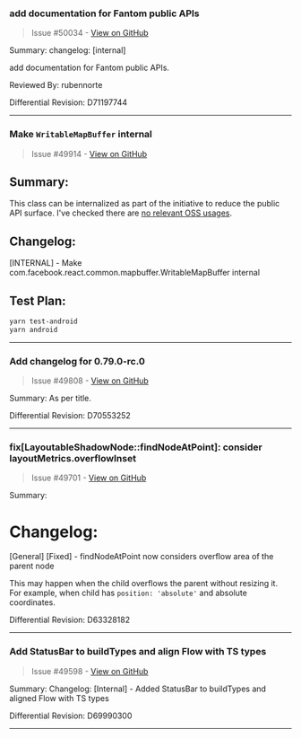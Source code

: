 ### add documentation for Fantom public APIs

> Issue #50034 - [View on GitHub](https://github.com/facebook/react-native/pull/50034)

Summary:
changelog: [internal]

add documentation for Fantom public APIs.

Reviewed By: rubennorte

Differential Revision: D71197744




---

### Make `WritableMapBuffer` internal

> Issue #49914 - [View on GitHub](https://github.com/facebook/react-native/pull/49914)

## Summary:

This class can be internalized as part of the initiative to reduce the public API surface. I've checked there are [no relevant OSS usages](https://github.com/search?type=code&q=NOT+is%3Afork+NOT+org%3Afacebook+NOT+repo%3Areact-native-tvos%2Freact-native-tvos+NOT+repo%3Anuagoz%2Freact-native+NOT+repo%3A2lambda123%2Freact-native+NOT+repo%3Abeanchips%2Ffacebookreactnative+NOT+repo%3AfabOnReact%2Freact-native-notes+NOT+user%3Ahuntie+NOT+user%3Acortinico+NOT+repo%3AMaxdev18%2Fpowersync_app+NOT+repo%3Acarter-0%2Finstagram-decompiled+NOT+repo%3Am0mosenpai%2Finstadamn+NOT+repo%3AA-Star100%2FA-Star100-AUG2-2024+NOT+repo%3Alclnrd%2Fdetox-scrollview-reproductible+NOT+repo%3ADionisisChytiris%2FWorldWiseTrivia_Main+NOT+repo%3Apast3l%2Fhi2+NOT+repo%3AoneDotpy%2FCaribouQuest+NOT+repo%3Abejayoharen%2Fdailytodo+NOT+repo%3Amolangning%2Freversing-discord+NOT+repo%3AScottPrzy%2Freact-native+NOT+repo%3Agabrieldonadel%2Freact-native-visionos+NOT+repo%3AGabriel2308%2FTestes-Soft+NOT+repo%3Adawnzs03%2FflakyBuild+NOT+repo%3Acga2351%2Fcode+NOT+repo%3Astreeg%2Ftcc+NOT+repo%3Asoftware-mansion-labs%2Freact-native-swiftui+NOT+repo%3Apkcsecurity%2Fdecompiled-lightbulb+com.facebook.react.common.mapbuffer.WritableMapBuffer).

## Changelog:

[INTERNAL] - Make com.facebook.react.common.mapbuffer.WritableMapBuffer internal

## Test Plan:

```bash
yarn test-android
yarn android
```

---

### Add changelog for 0.79.0-rc.0

> Issue #49808 - [View on GitHub](https://github.com/facebook/react-native/pull/49808)

Summary: As per title.

Differential Revision: D70553252




---

### fix[LayoutableShadowNode::findNodeAtPoint]: consider layoutMetrics.overflowInset

> Issue #49701 - [View on GitHub](https://github.com/facebook/react-native/pull/49701)

Summary:
# Changelog:
[General] [Fixed] - findNodeAtPoint now considers overflow area of the parent node

This may happen when the child overflows the parent without resizing it. For example, when child has `position: 'absolute'` and absolute coordinates.


Differential Revision: D63328182




---

### Add StatusBar to buildTypes and align Flow with TS types

> Issue #49598 - [View on GitHub](https://github.com/facebook/react-native/pull/49598)

Summary:
Changelog:
[Internal] - Added StatusBar to buildTypes and aligned Flow with TS types

Differential Revision: D69990300




---

